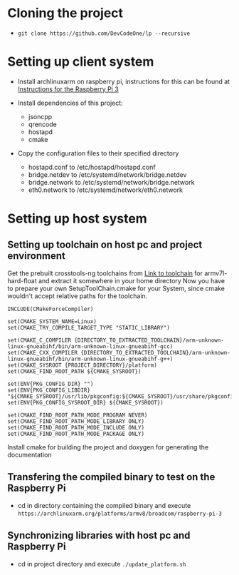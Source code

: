 Cloning the project
====

* `git clone https://github.com/DevCodeOne/lp --recursive`

Setting up client system
===

* Install archlinuxarm on raspberry pi, instructions for this can be found at [Instructions for the Raspberry Pi 3](https://archlinuxarm.org/platforms/armv8/broadcom/raspberry-pi-3)
* Install dependencies of this project:
    - jsoncpp
    - qrencode
    - hostapd
    - cmake

* Copy the configuration files to their specified directory
    - hostapd.conf to /etc/hostapd/hostapd.conf
    - bridge.netdev to /etc/systemd/network/bridge.netdev
    - bridge.network to /etc/systemd/network/bridge.network
    - eth0.network to /etc/systemd/network/eth0.network

Setting up host system
===

Setting up toolchain on host pc and project environment
--

Get the prebuilt crosstools-ng toolchains from [Link to toolchain](https://archlinuxarm.org/wiki/Distcc_Cross-Compiling) for armv7l-hard-float and extract it somewhere in your home directory
Now you have to prepare your own SetupToolChain.cmake for your System, since cmake wouldn't accept relative paths for the toolchain.

```
INCLUDE(CMakeForceCompiler)

set(CMAKE_SYSTEM_NAME=Linux)
set(CMAKE_TRY_COMPILE_TARGET_TYPE "STATIC_LIBRARY")

set(CMAKE_C_COMPILER {DIRECTORY_TO_EXTRACTED_TOOLCHAIN}/arm-unknown-linux-gnueabihf/bin/arm-unknown-linux-gnueabihf-gcc)
set(CMAKE_CXX_COMPILER {DIRECTORY_TO_EXTRACTED_TOOLCHAIN}/arm-unknown-linux-gnueabihf/bin/arm-unknown-linux-gnueabihf-g++)
set(CMAKE_SYSROOT {PROJECT_DIRECTORY}/platform)
set(CMAKE_FIND_ROOT_PATH ${CMAKE_SYSROOT})

set(ENV{PKG_CONFIG_DIR} "")
set(ENV{PKG_CONFIG_LIBDIR} "${CMAKE_SYSROOT}/usr/lib/pkgconfig:${CMAKE_SYSROOT}/usr/share/pkgconfig:${CMAKE_SYSROOT}/opt/vc/lib/pkgconfig:${}")
set(ENV{PKG_CONFIG_SYSROOT_DIR} ${CMAKE_SYSROOT})

set(CMAKE_FIND_ROOT_PATH_MODE_PROGRAM NEVER)
set(CMAKE_FIND_ROOT_PATH_MODE_LIBRARY ONLY)
set(CMAKE_FIND_ROOT_PATH_MODE_INCLUDE ONLY)
set(CMAKE_FIND_ROOT_PATH_MODE_PACKAGE ONLY)

```

Install cmake for building the project and doxygen for generating the documentation

Transfering the compiled binary to test on the Raspberry Pi
----

* cd in directory containing the compiled binary and execute `https://archlinuxarm.org/platforms/armv8/broadcom/raspberry-pi-3`

Synchronizing libraries with host pc and Raspberry Pi
---

* cd in project directory and execute `./update_platform.sh`

